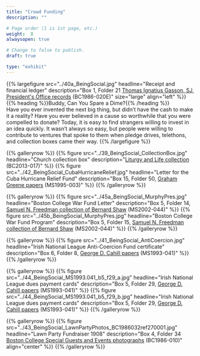```yaml
---
title: "Crowd Funding"
description: ""

# Page order (1 is 1st page, etc.)
weight:  8
alwaysopen: true

# Change to false to publish.
draft: true

type: "exhibit"
---
```


{{% largefigure src="../40a_BeingSocial.jpg"
                headline="Receipt and financial ledger"
                description="Box 1, Folder 21 [Thomas Ignatius Gasson, SJ, President's Office records](https://bc-primo.hosted.exlibrisgroup.com/primo-explore/fulldisplay?docid=ALMA-BC21331141970001021&context=L&vid=bclib_new&search_scope=lib_BURNS&tab=bcl_only&lang=en_US) (BC1986-020E)"
                size="large" align="left" %}}
{{% heading %}}Buddy, Can You Spare a Dime?{{% /heading %}}  
Have you ever invented the next big thing, but didn’t have the cash to make it a reality? Have you ever believed in a cause so worthwhile that you were compelled to donate? Today, it is easy to find strangers willing to invest in an idea quickly. It wasn’t always so easy, but people were willing to contribute to ventures that spoke to them when pledge drives, telethons, and collection boxes came their way.
{{% /largefigure %}}

{{% galleryrow %}}
{{% figure src="../39_BeingSocial_CollectionBox.jpg"
            headline="Church collection box"
            description="[Liturgy and Life collection](https://bc-primo.hosted.exlibrisgroup.com/primo-explore/fulldisplay?docid=ALMA-BC21440260550001021&context=L&vid=bclib_new&search_scope=lib_BURNS&tab=bcl_only&lang=en_US) (BC2013-017)"
%}}
{{% figure src="../42_BeingSocial_CubaHurricaneRelief.jpg"
            headline="Letter for the Cuba Hurricane Relief Fund"
            description="Box 15, Folder 50, [Graham Greene papers](https://bc-primo.hosted.exlibrisgroup.com/primo-explore/fulldisplay?docid=ALMA-BC21351254200001021&context=L&vid=bclib_new&search_scope=lib_BURNS&tab=bcl_only&lang=en_US) (MS1995-003)"
%}}
{{% /galleryrow %}}

{{% galleryrow %}}
{{% figure src="../45a_BeingSocial_MurphyPres.jpg"
            headline="Boston College War Fund Letter"
            description="Box 5, Folder 14, [Samuel N. Freedman collection of Bernard Shaw](https://bc-primo.hosted.exlibrisgroup.com/primo-explore/fulldisplay?docid=ALMA-BC21354365750001021&context=L&vid=bclib_new&search_scope=lib_BURNS&tab=bcl_only&lang=en_US) (MS2002-044)"
%}}
{{% figure src="../45b_BeingSocial_MurphyPres.jpg"
            headline="Boston College War Fund Program"
            description="Box 5, Folder 15, [Samuel N. Freedman collection of Bernard Shaw](https://bc-primo.hosted.exlibrisgroup.com/primo-explore/fulldisplay?docid=ALMA-BC21354365750001021&context=L&vid=bclib_new&search_scope=lib_BURNS&tab=bcl_only&lang=en_US) (MS2002-044)"
%}}
{{% /galleryrow %}}

{{% galleryrow %}}
{{% figure src="../41_BeingSocial_AntiCoercion.jpg"
            headline="Irish National League Anti-Coercion Fund certificate"
            description="Box 6, Folder 8, [George D. Cahill papers](https://bc-primo.hosted.exlibrisgroup.com/primo-explore/fulldisplay?docid=ALMA-BC21354365750001021&context=L&vid=bclib_new&search_scope=lib_BURNS&tab=bcl_only&lang=en_US) (MS1993-041)"
%}}
{{% /galleryrow %}}

{{% galleryrow %}}
{{% figure src="../44_BeingSocial_MS1993.041_b5_f29_a.jpg"
            headline="Irish National League dues payment cards"
            description="Box 5, Folder 29, [George D. Cahill papers](https://bc-primo.hosted.exlibrisgroup.com/primo-explore/fulldisplay?docid=ALMA-BC21354365750001021&context=L&vid=bclib_new&search_scope=lib_BURNS&tab=bcl_only&lang=en_US) (MS1993-041)"
%}}
{{% figure src="../44_BeingSocial_MS1993.041_b5_f29_b.jpg"
            headline="Irish National League dues payment cards"
            description="Box 5, Folder 29, [George D. Cahill papers](https://bc-primo.hosted.exlibrisgroup.com/primo-explore/fulldisplay?docid=ALMA-BC21354365750001021&context=L&vid=bclib_new&search_scope=lib_BURNS&tab=bcl_only&lang=en_US) (MS1993-041)"
%}}
{{% /galleryrow %}}

{{% galleryrow %}}
{{% figure src="../43_BeingSocial_LawnPartyPhotos_BC1986032ref270001.jpg"
            headline="Lawn Party Fundraiser 1908"
            description="Box 4, Folder 34 [Boston College Special Guests and Events photographs](https://bc-primo.hosted.exlibrisgroup.com/primo-explore/fulldisplay?docid=ALMA-BC21425342270001021&context=L&vid=bclib_new&search_scope=bcl&tab=bcl_only&lang=en_US) (BC1986-010)"
            align="center"
%}}
{{% /galleryrow %}}
